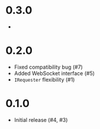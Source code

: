 # 0.3.0

- 

# 0.2.0

- Fixed compatibility bug (#7)
- Added WebSocket interface (#5)
- `IRequester` flexibility (#1)

# 0.1.0

- Initial release (#4, #3)